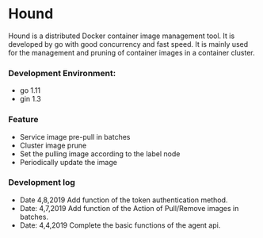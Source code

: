 # Hound
Hound is a distributed Docker container image management tool.
It is developed by go with good concurrency and fast speed.
It is mainly used for the management and pruning of container images in a container cluster.

### Development Environment: 
- go 1.11
- gin 1.3

### Feature
- Service image pre-pull in batches
- Cluster image prune
- Set the pulling image according to the label node
- Periodically update the image

### Development log
- Date  4,8,2019 Add function of the token authentication method.
- Date: 4,7,2019 Add function of the Action of Pull/Remove images in batches.
- Date: 4,4,2019 Complete the basic functions of the agent api.
